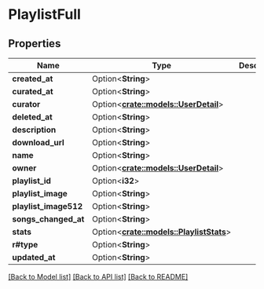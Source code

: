 # PlaylistFull

## Properties

Name | Type | Description | Notes
------------ | ------------- | ------------- | -------------
**created_at** | Option<**String**> |  | [optional]
**curated_at** | Option<**String**> |  | [optional]
**curator** | Option<[**crate::models::UserDetail**](UserDetail.md)> |  | [optional]
**deleted_at** | Option<**String**> |  | [optional]
**description** | Option<**String**> |  | [optional]
**download_url** | Option<**String**> |  | [optional]
**name** | Option<**String**> |  | [optional]
**owner** | Option<[**crate::models::UserDetail**](UserDetail.md)> |  | [optional]
**playlist_id** | Option<**i32**> |  | [optional]
**playlist_image** | Option<**String**> |  | [optional]
**playlist_image512** | Option<**String**> |  | [optional]
**songs_changed_at** | Option<**String**> |  | [optional]
**stats** | Option<[**crate::models::PlaylistStats**](PlaylistStats.md)> |  | [optional]
**r#type** | Option<**String**> |  | [optional]
**updated_at** | Option<**String**> |  | [optional]

[[Back to Model list]](../README.md#documentation-for-models) [[Back to API list]](../README.md#documentation-for-api-endpoints) [[Back to README]](../README.md)


